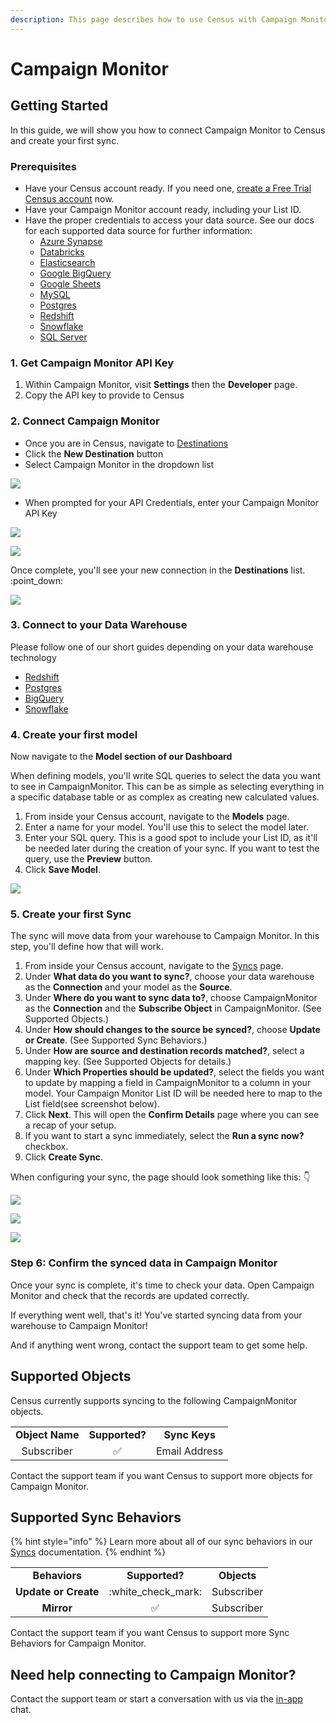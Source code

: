 ```yaml
---
description: This page describes how to use Census with Campaign Monitor.
---
```


# Campaign Monitor

## Getting Started

‌In this guide, we will show you how to connect Campaign Monitor to Census and create your first sync.

### Prerequisites

* Have your Census account ready. If you need one, [create a Free Trial Census account](https://app.getcensus.com/) now.
* Have your Campaign Monitor account ready, including your List ID.
* Have the proper credentials to access your data source. See our docs for each supported data source for further information:
  * [Azure Synapse](../sources/available-sources/azure-synapse.md)
  * [Databricks](https://docs.getcensus.com/sources/databricks)
  * [Elasticsearch](https://docs.getcensus.com/sources/elasticsearch)
  * [Google BigQuery](https://docs.getcensus.com/sources/google-bigquery)
  * [Google Sheets](https://docs.getcensus.com/sources/google-sheets)
  * [MySQL](https://docs.getcensus.com/sources/mysql)
  * [Postgres](https://docs.getcensus.com/sources/postgres)
  * [Redshift](https://docs.getcensus.com/sources/redshift)
  * [Snowflake](https://docs.getcensus.com/sources/snowflake)
  * [SQL Server](https://docs.getcensus.com/sources/sql-server)

### 1. Get Campaign Monitor API Key

1. Within Campaign Monitor, visit **Settings** then the **Developer** page.
2. Copy the API key to provide to Census

### 2. Connect Campaign Monitor

* Once you are in Census, navigate to [Destinations](https://app.getcensus.com/destinations)
* Click the **New Destination** button
* Select Campaign Monitor in the dropdown list

![](<../.gitbook/assets/Screen Shot 2022-02-28 at 12.13.33 AM.png>)

* When prompted for your API Credentials, enter your Campaign Monitor API Key

![](<../.gitbook/assets/Screen Shot 2022-02-28 at 10.52.27 AM.png>)

![](<../.gitbook/assets/Screen Shot 2022-02-28 at 10.52.43 AM.png>)

Once complete, you'll see your new connection in the **Destinations** list. :point\_down:

![](<../.gitbook/assets/Screen Shot 2022-02-28 at 11.44.19 AM.png>)

### 3. Connect to your Data Warehouse

Please follow one of our short guides depending on your data warehouse technology

* [Redshift](https://help.getcensus.com/article/10-configuring-redshift-postgresql-access)
* [Postgres](https://help.getcensus.com/article/10-configuring-redshift-postgresql-access)
* [BigQuery](https://help.getcensus.com/article/21-configuring-bigquery-access)
* [Snowflake](https://help.getcensus.com/article/8-configuring-snowflake-access)

### 4. Create your first model

Now navigate to the **Model section of our Dashboard**

When defining models, you'll write SQL queries to select the data you want to see in CampaignMonitor. This can be as simple as selecting everything in a specific database table or as complex as creating new calculated values.

1. From inside your Census account, navigate to the **Models** page.
2. Enter a name for your model. You'll use this to select the model later.
3. Enter your SQL query. This is a good spot to include your List ID, as it'll be needed later during the creation of your sync. If you want to test the query, use the **Preview** button.
4. Click **Save Model**.

![](../.gitbook/assets/screely-1645633928224.png)

### 5. Create your first Sync

The sync will move data from your warehouse to Campaign Monitor. In this step, you'll define how that will work.

1. From inside your Census account, navigate to the [Syncs](https://app.getcensus.com/syncs) page.
2. Under **What data do you want to sync?**, choose your data warehouse as the **Connection** and your model as the **Source**.
3. Under **Where do you want to sync data to?**, choose CampaignMonitor as the **Connection** and the **Subscribe Object** in CampaignMonitor. (See Supported Objects.)
4. Under **How should changes to the source be synced?**, choose **Update or Create**. (See Supported Sync Behaviors.)
5. Under **How are source and destination records matched?**, select a mapping key. (See Supported Objects for details.)
6. Under **Which Properties should be updated?**, select the fields you want to update by mapping a field in CampaignMonitor to a column in your model. Your Campaign Monitor List ID will be needed here to map to the List field(see screenshot below).
7. Click **Next**. This will open the **Confirm Details** page where you can see a recap of your setup.
8. If you want to start a sync immediately, select the **Run a sync now?** checkbox.
9. Click **Create Sync**.

When configuring your sync, the page should look something like this: 👇

![](<../.gitbook/assets/Screen Shot 2022-02-28 at 11.07.25 AM.png>)

![](<../.gitbook/assets/Screen Shot 2022-02-28 at 11.10.55 AM.png>)

![](<../.gitbook/assets/Screen Shot 2022-02-28 at 11.14.44 AM.png>)

### Step 6: Confirm the synced data in Campaign Monitor

Once your sync is complete, it's time to check your data. Open Campaign Monitor and check that the records are updated correctly.

If everything went well, that's it! You've started syncing data from your warehouse to Campaign Monitor!

And if anything went wrong, contact the support team to get some help.

## Supported Objects

Census currently supports syncing to the following CampaignMonitor objects.

|                 |                |               |
| :-------------: | :------------: | :-----------: |
| **Object Name** | **Supported?** | **Sync Keys** |
|    Subscriber   |        ✅       | Email Address |

Contact the support team if you want Census to support more objects for Campaign Monitor.

## Supported Sync Behaviors

{% hint style="info" %}
Learn more about all of our sync behaviors in our [Syncs](../syncs/overview.md) documentation.
{% endhint %}

|                      |                      |             |
| :------------------: | :------------------: | :---------: |
|     **Behaviors**    |    **Supported?**    | **Objects** |
| **Update or Create** | :white\_check\_mark: |  Subscriber |
|      **Mirror**      |           ✅          |  Subscriber |

Contact the support team if you want Census to support more Sync Behaviors for Campaign Monitor.

## Need help connecting to Campaign Monitor?

Contact the support team or start a conversation with us via the [in-app](https://app.getcensus.com) chat.
